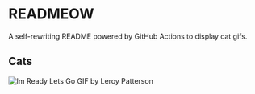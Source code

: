 # READMEOW

A self-rewriting README powered by GitHub Actions to display cat gifs.

## Cats

![Im Ready Lets Go GIF by Leroy Patterson](https://media3.giphy.com/media/CjmvTCZf2U3p09Cn0h/200.gif?cid=9acd02da6msnqsz84mmexgmdi1nerl0p848c7qmlw5a5pgc8&ep=v1_gifs_search&rid=200.gif&ct=g)
